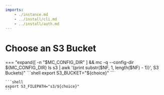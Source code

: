 ```yaml
---
imports:
    - ./instance.md
    - ../install/cli.md
    - ../install/auth.md
---
```


# Choose an S3 Bucket

=== "expand([ -n "$MC_CONFIG_DIR" ] && mc -q --config-dir ${MC_CONFIG_DIR} ls s3 | awk '{print substr($NF, 1, length($NF) - 1)}', S3 Buckets)"
    ```shell
    export S3_BUCKET="${choice}"
    ```

    ```shell
    export S3_FILEPATH="s3/${choice}"
    ```
